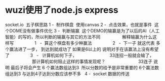 # wuzi使用了node.js express
socket.io
  五子棋思路
  1 -  制作棋盘  使用canvas
  2 -  点击效果，也就是事件  这个DOME没有做事件优化
  3 -  判断输赢  这个DEMO的输赢是为了以后的AI（人工智能）的写的，所以判断的输赢与其它的方法不同
                  解释输赢为什么这样写
                  1   -  算这个棋盘有多少种赢法
                  2   -  下一子 就这代表 多个赢法进了一步， 到达到就成功了 如果是6以上的 说明对手在该赢法上没有希望了
                  3   -   计算机如何下子， 
                           33连招一般就会输了，
                           那计算机如何阻止这样的事情发现呢？
                           33连子 说明 最后子将会产生  6 个赢法数组达到3  所以分数的给予是非常重要的 6个赢法数组达到3 与达到4子达到分数应该参不多
   4 -  socket 数据的传送
   

